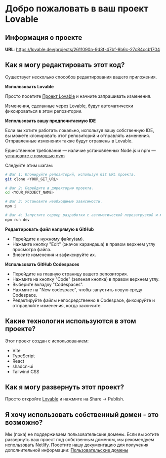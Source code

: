 # Добро пожаловать в ваш проект Lovable

## Информация о проекте

**URL**: https://lovable.dev/projects/2611090a-9d3f-47bf-9b6c-27c84ccb1704

## Как я могу редактировать этот код?

Существует несколько способов редактирования вашего приложения.

**Использовать Lovable**

Просто посетите [Проект Lovable](https://lovable.dev/projects/2611090a-9d3f-47bf-9b6c-27c84ccb1704) и начните запрашивать изменения.

Изменения, сделанные через Lovable, будут автоматически фиксироваться в этом репозитории.

**Использовать вашу предпочитаемую IDE**

Если вы хотите работать локально, используя вашу собственную IDE, вы можете клонировать этот репозиторий и отправлять изменения. Отправленные изменения также будут отражены в Lovable.

Единственное требование — наличие установленных Node.js и npm — [установите с помощью nvm](https://github.com/nvm-sh/nvm#installing-and-updating)

Следуйте этим шагам:

```sh
# Шаг 1: Клонируйте репозиторий, используя Git URL проекта.
git clone <YOUR_GIT_URL>

# Шаг 2: Перейдите в директорию проекта.
cd <YOUR_PROJECT_NAME>

# Шаг 3: Установите необходимые зависимости.
npm i

# Шаг 4: Запустите сервер разработки с автоматической перезагрузкой и мгновенным предварительным просмотром.
npm run dev
```

**Редактировать файл напрямую в GitHub**

- Перейдите к нужному файлу(ам).
- Нажмите кнопку "Edit" (значок карандаша) в правом верхнем углу просмотра файла.
- Внесите изменения и зафиксируйте их.

**Использовать GitHub Codespaces**

- Перейдите на главную страницу вашего репозитория.
- Нажмите на кнопку "Code" (зеленая кнопка) в правом верхнем углу.
- Выберите вкладку "Codespaces".
- Нажмите на "New codespace", чтобы запустить новую среду Codespace.
- Редактируйте файлы непосредственно в Codespace, фиксируйте и отправляйте изменения, когда закончите.

## Какие технологии используются в этом проекте?

Этот проект создан с использованием:

- Vite
- TypeScript
- React
- shadcn-ui
- Tailwind CSS

## Как я могу развернуть этот проект?

Просто откройте [Lovable](https://lovable.dev/projects/2611090a-9d3f-47bf-9b6c-27c84ccb1704) и нажмите на Share -> Publish.

## Я хочу использовать собственный домен - это возможно?

Мы (пока) не поддерживаем пользовательские домены. Если вы хотите развернуть ваш проект под собственным доменом, мы рекомендуем использовать Netlify. Посетите нашу документацию для получения дополнительной информации: [Пользовательские домены](https://docs.lovable.dev/tips-tricks/custom-domain/)
